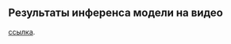 ## Результаты инференса модели на видео 
[ссылка](https://drive.google.com/file/d/1iqP8kieqBJffpUj2Dc4qx_Sm_L6Rh_id/view?usp=sharing).
